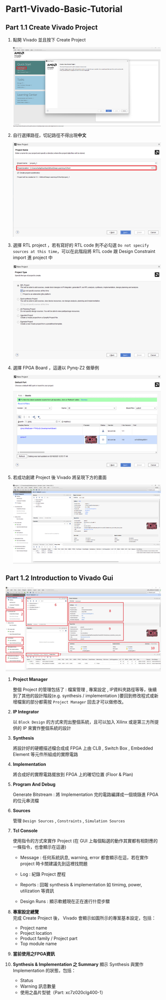 # Part1-Vivado-Basic-Tutorial

## Part 1.1 Create Vivado Project

1.  點開 Vivado 並且按下 Create Project  

    ![Create](./png/create_project.png)  

2.  自行選擇路徑，切記路徑不得出現**中文**  

    ![Path](./png/path.png)

3.  選擇 RTL project ，若有寫好的 RTL code 則不必勾選 `Do not specify sources at this time`，可以在此階段將 RTL code 跟 Design Constraint import 進 project 中  

    ![Project_type](./png/Project_type.png)  

4.  選擇 FPGA Board ，這邊以 Pynq-Z2 做舉例  

    ![Board_select](./png/board_select.png)  

5.  若成功創建 Project 後 Vivado 將呈現下方的畫面  

    ![Project_done](./png/project_done.png)  

## Part 1.2 Introduction to Vivado Gui  

![Vivado_GUI](./png/Vivado_GUI.png)  

1.  **Project Manager**  

    整個 Project 的管理包括了 : 檔案管理 , 專案設定 , IP資料夾路徑等等，後續到了其他的設計階段(e.g. synthesis / implementation )要回到修改程式或新增檔案的部分都需按 `Project Manager` 回去才可以做修改。  

2.  **IP Integrator**

    以 `Block Design` 的方式來兜出整個系統，且可以加入 Xilinx 或是第三方所提供的 IP 來實作整個系統的設計

3.  **Synthesis** 

    將設計好的硬體描述檔合成成 FPGA 上由 CLB , Switch Box , Embedded Element 等元件所組成的實際電路

4.  **Implementation**  

    將合成好的實際電路擺放到 FPGA 上的確切位置 (Floor & Plan)

5.  **Program And Debug**  

    Generate Bitstream : 將 Implementation 完的電路編譯成一個燒錄進 FPGA 的位元串流檔

6.  **Sources**  

    管理 `Design Sources` , `Constraints` , `Simulation Sources`

7.  **Tcl Console**  

    使用指令的方式來實作 Project (在 GUI 上每個點選的動作其實都有相對應的一條指令，也會顯示在這邊)  

    - Message : 任何系統訊息, warning, error 都會顯示在這，若在實作 project 時卡關建議先到這裡找問題  

    - Log : 紀錄 Project 歷程  

    - Reports : 回報 synthesis & implementation 如 timimg, power, utilization 等資訊  

    - Design Runs : 顯示軟體現在正在進行什麼步驟  

8. **專案設定總覽**  
   完成 Create Project 後， Vivado 會顯示如圖所示的專案基本設定，包括：
   - Project name
   - Project location
   - Product family / Project part
   - Top module name

9.  **當前使用之FPGA資訊**  

10. **Synthesis & Implementation 之 Summary**
    顯示 Synthesis 與實作 Implementation 的狀態，包括：
    - Status
    - Warning 訊息數量
    - 使用之晶片型號（Part: xc7z020clg400-1）